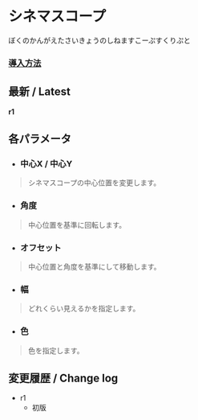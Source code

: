 # シネマスコープ

ぼくのかんがえたさいきょうのしねますこーぷすくりぷと

### [導入方法](https://github.com/nea-c/AviUtl-Scripts/blob/master/aviutl2/README.md)

## 最新 / Latest

**r1**

## 各パラメータ

* ### 中心X / 中心Y
> シネマスコープの中心位置を変更します。

* ### 角度
> 中心位置を基準に回転します。

* ### オフセット
> 中心位置と角度を基準にして移動します。

* ### 幅
> どれくらい見えるかを指定します。

* ### 色
> 色を指定します。




## 変更履歴 / Change log

- r1
    - 初版